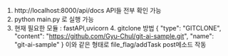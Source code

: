 1. http://localhost:8000/api/docs API들 전부 확인 가능
2. python main.py 로 실행 가능
3. 현재 필요한 모듈 : fastAPI,uvicorn
   4. gitclone 방법
   {
     "type": "GITCLONE",
     "content": "https://github.com/Gyu-Chul/git-ai-sample.git",
     "name": "git-ai-sample"
   }
   이와 같은 형태로 file_flag/addTask post메소드 작동